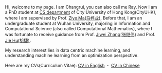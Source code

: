 <span class="anchor" id="about-me"></span>

Hi, welcome to my page. I am Changrui, you can also call me Ray. Now I am a PhD student at [CS department](https://www.cs.cityu.edu.hk/) of City University of Hong Kong(CityUHK), where I am supervised by Prof. [Ziye Ma(马梓业)](https://gavenma.github.io/). Before that, I am an undergraduate student at Wuhan University, majoring in Information and Computational Science (also called Computational Mathematics), where I was fortunate to receive guidance from Prof. [Jiwei Zhang(张继伟)](https://scholar.google.com.hk/citations?user=8yZhQ7kAAAAJ&hl=en&oi=ao) and Prof. [Jie Hu(胡捷)](https://maths.whu.edu.cn/info/4241/132851.htm).


My research interest lies in data centric machine learning, and understanding machine learning from an optimization perspective.
<p>
  Here are my CVs(Curriculum Vitae):
  <a href="https://drive.google.com/file/d/1o9ylZCkhPpjhzNQq3MjY2oKJDbbUHz08/view?usp=sharing">CV in English</a> ・
  <a href="https://drive.google.com/file/d/1dT1rMi2gaGKwHVtpV89YlYGM1c2sl__V/view?usp=sharing">CV in Chinese</a>
</p>
